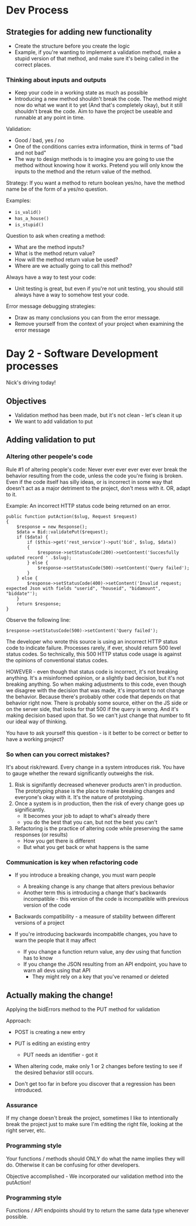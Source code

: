 Dev Process
===========

Strategies for adding new functionality
---------------------------------------

* Create the structure before you create the logic
* Example, if you're wanting to implement a validation method,
  make a stupid version of that method, and make sure it's being called in the correct places.
  
### Thinking about inputs and outputs

* Keep your code in a working state as much as possible
* Introducing a new method shouldn't break the code. The method might now do what
  we want it to yet (And that's completely okay), but it still shouldn't break the code.
  Aim to have the project be useable and runnable at any point in time.
  
Validation:

  * Good / bad, yes / no
  * One of the conditions carries extra information, think in terms of "bad and not bad"
  * The way to design methods is to imagine you are going to use the method without
    knowing how it works. Pretend you will only know the inputs to the method and the
    return value of the method.
    
Strategy: If you want a method to return boolean yes/no, have the method name be of the
form of a yes/no question.

Examples:

  * `is_valid()`
  * `has_a_house()`
  * `is_stupid()`

Question to ask when creating a method:

* What are the method inputs?
* What is the method return value?
* How will the method return value be used?
* Where are we actually going to call this method?

Always have a way to test your code:

* Unit testing is great, but even if you're not unit testing, you should
  still always have a way to somehow test your code.

Error message debugging strategies:

* Draw as many conclusions you can from the error message.
* Remove yourself from the context of your project when examining the error message


Day 2 - Software Development processes
======================================

Nick's driving today!

Objectives
----------

* Validation method has been made, but it's not clean - let's clean it up
* We want to add validation to put

Adding validation to put
------------------------

### Altering other peopele's code

Rule #1 of altering people's code: Never ever ever ever ever ever break the behavior resulting from the code, unless the code you're fixing is broken.
Even if the code itself has silly ideas, or is incorrect in some way that doesn't act as a major detriment to the project, don't mess with it. OR, adapt to it.

Example: An incorrect HTTP status code being returned on an error.

    public function putAction($slug, Request $request)
    {
        $response = new Response();
        $data = Bid::validatePut($request);
        if ($data) {
            if ($this->get('rest_service')->put('bid', $slug, $data))
            {
                $response->setStatusCode(200)->setContent('Succesfully updated record ' .$slug);
            } else {
                $response->setStatusCode(500)->setContent('Query failed');
            }
        } else {
            $response->setStatusCode(400)->setContent('Invalid request; expected Json with fields "userid", "houseid", "bidamount", "biddate"');
        }
        return $response;
    }
    
Observe the following line: 

    $response->setStatusCode(500)->setContent('Query failed');
    
The developer who wrote this source is using an incorrect HTTP status code to indicate failure. Processes rarely, if ever, should
return 500 level status codes. So technically, this 500 HTTP status code usage is against the opinions of conventional status codes.

HOWEVER - even though that status code is incorrect, it's not breaking anything. It's a misinformed opinion, or a slightly bad
decision, but it's not breaking anything. So when making adjustments to this code, even though we disagree with the decision
that was made, it's important to not change the behavior. Because there's probably other code that depends on that behavior right now.
There is probably some source, either on the JS side or on the server side, that looks for that 500 if the query is wrong.
And it's making decision based upon that. So we can't just change that number to fit our ideal way of thinking.

You have to ask yourself this question - is it better to be correct or better to have a working project?

### So when can you correct mistakes?

It's about risk/reward. Every change in a system introduces risk. You have to gauge whether the reward significantly outweighs the risk.

1) Risk is signifantly decreased whenever products aren't in production. The prototyping phase is the place to make breaking changes and everyone's okay with it. It's the nature of prototyping.
2) Once a system is in production, then the risk of every change goes up significantly.
    * It becomes your job to adapt to what's already there
    * you do the best that you can, but not the best you can't
3) Refactoring is the practice of altering code while preserving the same responses (or results)
    * How you get there is different
    * But what you get back or what happens is the same
 
### Communication is key when refactoring code

* If you introduce a breaking change, you must warn people
    + A breaking change is any change that alters previous behavior
    + Another term this is introducing a change that's backwards incompatible - this version of the code is incompatible with previous version of the code
   
* Backwards compatibility - a measure of stability between different versions of a project

* If you're introducing backwards incompabitle changes, you have to warn the people that it may affect
    + If you change a function return value, any dev using that function has to know
    + If you change the JSON resulting from an API endpoint, you have to warn all devs using that API
        - They might rely on a key that you've renamed or deleted
        
        
Actually making the change!
---------------------------

Applying the bidErrors method to the PUT method for validation

Approach:

* POST is creating a new entry
* PUT is editing an existing entry
  + PUT needs an identifier - got it
  
* When altering code, make only 1 or 2 changes before testing to see if the desired behavior still occurs.
* Don't get too far in before you discover that a regression has been introduced.

### Assurance
If my change doesn't break the project, sometimes I like to intentionally break the project
just to make sure I'm editing the right file, looking at the right server, etc.

### Programming style

Your functions / methods should ONLY do what the name implies they will do. Otherwise
it can be confusing for other developers.

Objective accomplished - We incorporated our validation method into the putAction!

### Programming style

Functions / API endpoints should try to return the same data type whenever possible.

